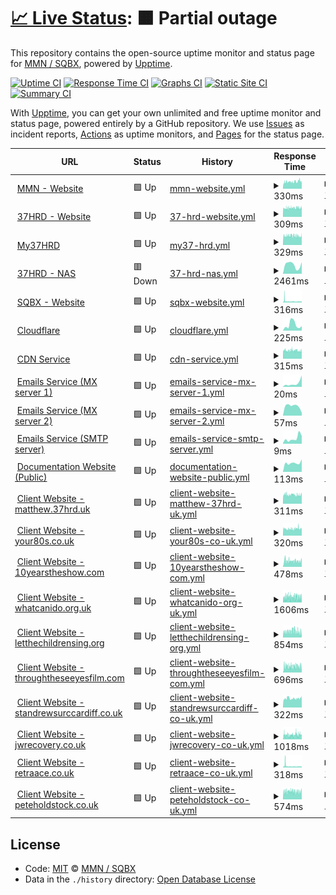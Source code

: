 # [📈 Live Status](https://status.37hrd.uk): <!--live status--> **🟧 Partial outage**

This repository contains the open-source uptime monitor and status page for [MMN / SQBX](https://matthewsnetmedia.co.uk), powered by [Upptime](https://github.com/upptime/upptime).

[![Uptime CI](https://github.com/MMNmedia/status/workflows/Uptime%20CI/badge.svg)](https://github.com/MMNmedia/status/actions?query=workflow%3A%22Uptime+CI%22)
[![Response Time CI](https://github.com/MMNmedia/status/workflows/Response%20Time%20CI/badge.svg)](https://github.com/MMNmedia/status/actions?query=workflow%3A%22Response+Time+CI%22)
[![Graphs CI](https://github.com/MMNmedia/status/workflows/Graphs%20CI/badge.svg)](https://github.com/MMNmedia/status/actions?query=workflow%3A%22Graphs+CI%22)
[![Static Site CI](https://github.com/MMNmedia/status/workflows/Static%20Site%20CI/badge.svg)](https://github.com/MMNmedia/status/actions?query=workflow%3A%22Static+Site+CI%22)
[![Summary CI](https://github.com/MMNmedia/status/workflows/Summary%20CI/badge.svg)](https://github.com/MMNmedia/status/actions?query=workflow%3A%22Summary+CI%22)

With [Upptime](https://upptime.js.org), you can get your own unlimited and free uptime monitor and status page, powered entirely by a GitHub repository. We use [Issues](https://github.com/MMNmedia/status/issues) as incident reports, [Actions](https://github.com/MMNmedia/status/actions) as uptime monitors, and [Pages](https://status.37hrd.uk) for the status page.

<!--start: status pages-->
<!-- This summary is generated by Upptime (https://github.com/upptime/upptime) -->
<!-- Do not edit this manually, your changes will be overwritten -->
<!-- prettier-ignore -->
| URL | Status | History | Response Time | Uptime |
| --- | ------ | ------- | ------------- | ------ |
| <img alt="" src="https://icons.duckduckgo.com/ip3/www.matthewsnetmedia.co.uk.ico" height="13"> [MMN - Website](https://www.matthewsnetmedia.co.uk) | 🟩 Up | [mmn-website.yml](https://github.com/sqbxmediagroup/status/commits/HEAD/history/mmn-website.yml) | <details><summary><img alt="Response time graph" src="./graphs/mmn-website/response-time-week.png" height="20"> 330ms</summary><br><a href="https://status.37hrd.uk/history/mmn-website"><img alt="Response time 367" src="https://img.shields.io/endpoint?url=https%3A%2F%2Fraw.githubusercontent.com%2Fsqbxmediagroup%2Fstatus%2FHEAD%2Fapi%2Fmmn-website%2Fresponse-time.json"></a><br><a href="https://status.37hrd.uk/history/mmn-website"><img alt="24-hour response time 325" src="https://img.shields.io/endpoint?url=https%3A%2F%2Fraw.githubusercontent.com%2Fsqbxmediagroup%2Fstatus%2FHEAD%2Fapi%2Fmmn-website%2Fresponse-time-day.json"></a><br><a href="https://status.37hrd.uk/history/mmn-website"><img alt="7-day response time 330" src="https://img.shields.io/endpoint?url=https%3A%2F%2Fraw.githubusercontent.com%2Fsqbxmediagroup%2Fstatus%2FHEAD%2Fapi%2Fmmn-website%2Fresponse-time-week.json"></a><br><a href="https://status.37hrd.uk/history/mmn-website"><img alt="30-day response time 326" src="https://img.shields.io/endpoint?url=https%3A%2F%2Fraw.githubusercontent.com%2Fsqbxmediagroup%2Fstatus%2FHEAD%2Fapi%2Fmmn-website%2Fresponse-time-month.json"></a><br><a href="https://status.37hrd.uk/history/mmn-website"><img alt="1-year response time 367" src="https://img.shields.io/endpoint?url=https%3A%2F%2Fraw.githubusercontent.com%2Fsqbxmediagroup%2Fstatus%2FHEAD%2Fapi%2Fmmn-website%2Fresponse-time-year.json"></a></details> | <details><summary><a href="https://status.37hrd.uk/history/mmn-website">99.28%</a></summary><a href="https://status.37hrd.uk/history/mmn-website"><img alt="All-time uptime 99.97%" src="https://img.shields.io/endpoint?url=https%3A%2F%2Fraw.githubusercontent.com%2Fsqbxmediagroup%2Fstatus%2FHEAD%2Fapi%2Fmmn-website%2Fuptime.json"></a><br><a href="https://status.37hrd.uk/history/mmn-website"><img alt="24-hour uptime 100.00%" src="https://img.shields.io/endpoint?url=https%3A%2F%2Fraw.githubusercontent.com%2Fsqbxmediagroup%2Fstatus%2FHEAD%2Fapi%2Fmmn-website%2Fuptime-day.json"></a><br><a href="https://status.37hrd.uk/history/mmn-website"><img alt="7-day uptime 99.28%" src="https://img.shields.io/endpoint?url=https%3A%2F%2Fraw.githubusercontent.com%2Fsqbxmediagroup%2Fstatus%2FHEAD%2Fapi%2Fmmn-website%2Fuptime-week.json"></a><br><a href="https://status.37hrd.uk/history/mmn-website"><img alt="30-day uptime 99.62%" src="https://img.shields.io/endpoint?url=https%3A%2F%2Fraw.githubusercontent.com%2Fsqbxmediagroup%2Fstatus%2FHEAD%2Fapi%2Fmmn-website%2Fuptime-month.json"></a><br><a href="https://status.37hrd.uk/history/mmn-website"><img alt="1-year uptime 99.97%" src="https://img.shields.io/endpoint?url=https%3A%2F%2Fraw.githubusercontent.com%2Fsqbxmediagroup%2Fstatus%2FHEAD%2Fapi%2Fmmn-website%2Fuptime-year.json"></a></details>
| <img alt="" src="https://icons.duckduckgo.com/ip3/37hrd.uk.ico" height="13"> [37HRD - Website](https://37hrd.uk) | 🟩 Up | [37-hrd-website.yml](https://github.com/sqbxmediagroup/status/commits/HEAD/history/37-hrd-website.yml) | <details><summary><img alt="Response time graph" src="./graphs/37-hrd-website/response-time-week.png" height="20"> 309ms</summary><br><a href="https://status.37hrd.uk/history/37-hrd-website"><img alt="Response time 332" src="https://img.shields.io/endpoint?url=https%3A%2F%2Fraw.githubusercontent.com%2Fsqbxmediagroup%2Fstatus%2FHEAD%2Fapi%2F37-hrd-website%2Fresponse-time.json"></a><br><a href="https://status.37hrd.uk/history/37-hrd-website"><img alt="24-hour response time 345" src="https://img.shields.io/endpoint?url=https%3A%2F%2Fraw.githubusercontent.com%2Fsqbxmediagroup%2Fstatus%2FHEAD%2Fapi%2F37-hrd-website%2Fresponse-time-day.json"></a><br><a href="https://status.37hrd.uk/history/37-hrd-website"><img alt="7-day response time 309" src="https://img.shields.io/endpoint?url=https%3A%2F%2Fraw.githubusercontent.com%2Fsqbxmediagroup%2Fstatus%2FHEAD%2Fapi%2F37-hrd-website%2Fresponse-time-week.json"></a><br><a href="https://status.37hrd.uk/history/37-hrd-website"><img alt="30-day response time 314" src="https://img.shields.io/endpoint?url=https%3A%2F%2Fraw.githubusercontent.com%2Fsqbxmediagroup%2Fstatus%2FHEAD%2Fapi%2F37-hrd-website%2Fresponse-time-month.json"></a><br><a href="https://status.37hrd.uk/history/37-hrd-website"><img alt="1-year response time 332" src="https://img.shields.io/endpoint?url=https%3A%2F%2Fraw.githubusercontent.com%2Fsqbxmediagroup%2Fstatus%2FHEAD%2Fapi%2F37-hrd-website%2Fresponse-time-year.json"></a></details> | <details><summary><a href="https://status.37hrd.uk/history/37-hrd-website">98.40%</a></summary><a href="https://status.37hrd.uk/history/37-hrd-website"><img alt="All-time uptime 99.95%" src="https://img.shields.io/endpoint?url=https%3A%2F%2Fraw.githubusercontent.com%2Fsqbxmediagroup%2Fstatus%2FHEAD%2Fapi%2F37-hrd-website%2Fuptime.json"></a><br><a href="https://status.37hrd.uk/history/37-hrd-website"><img alt="24-hour uptime 99.22%" src="https://img.shields.io/endpoint?url=https%3A%2F%2Fraw.githubusercontent.com%2Fsqbxmediagroup%2Fstatus%2FHEAD%2Fapi%2F37-hrd-website%2Fuptime-day.json"></a><br><a href="https://status.37hrd.uk/history/37-hrd-website"><img alt="7-day uptime 98.40%" src="https://img.shields.io/endpoint?url=https%3A%2F%2Fraw.githubusercontent.com%2Fsqbxmediagroup%2Fstatus%2FHEAD%2Fapi%2F37-hrd-website%2Fuptime-week.json"></a><br><a href="https://status.37hrd.uk/history/37-hrd-website"><img alt="30-day uptime 99.41%" src="https://img.shields.io/endpoint?url=https%3A%2F%2Fraw.githubusercontent.com%2Fsqbxmediagroup%2Fstatus%2FHEAD%2Fapi%2F37-hrd-website%2Fuptime-month.json"></a><br><a href="https://status.37hrd.uk/history/37-hrd-website"><img alt="1-year uptime 99.95%" src="https://img.shields.io/endpoint?url=https%3A%2F%2Fraw.githubusercontent.com%2Fsqbxmediagroup%2Fstatus%2FHEAD%2Fapi%2F37-hrd-website%2Fuptime-year.json"></a></details>
| <img alt="" src="https://icons.duckduckgo.com/ip3/my.37hrd.uk.ico" height="13"> [My37HRD](https://my.37hrd.uk/home) | 🟩 Up | [my37-hrd.yml](https://github.com/sqbxmediagroup/status/commits/HEAD/history/my37-hrd.yml) | <details><summary><img alt="Response time graph" src="./graphs/my37-hrd/response-time-week.png" height="20"> 329ms</summary><br><a href="https://status.37hrd.uk/history/my37-hrd"><img alt="Response time 362" src="https://img.shields.io/endpoint?url=https%3A%2F%2Fraw.githubusercontent.com%2Fsqbxmediagroup%2Fstatus%2FHEAD%2Fapi%2Fmy37-hrd%2Fresponse-time.json"></a><br><a href="https://status.37hrd.uk/history/my37-hrd"><img alt="24-hour response time 381" src="https://img.shields.io/endpoint?url=https%3A%2F%2Fraw.githubusercontent.com%2Fsqbxmediagroup%2Fstatus%2FHEAD%2Fapi%2Fmy37-hrd%2Fresponse-time-day.json"></a><br><a href="https://status.37hrd.uk/history/my37-hrd"><img alt="7-day response time 329" src="https://img.shields.io/endpoint?url=https%3A%2F%2Fraw.githubusercontent.com%2Fsqbxmediagroup%2Fstatus%2FHEAD%2Fapi%2Fmy37-hrd%2Fresponse-time-week.json"></a><br><a href="https://status.37hrd.uk/history/my37-hrd"><img alt="30-day response time 345" src="https://img.shields.io/endpoint?url=https%3A%2F%2Fraw.githubusercontent.com%2Fsqbxmediagroup%2Fstatus%2FHEAD%2Fapi%2Fmy37-hrd%2Fresponse-time-month.json"></a><br><a href="https://status.37hrd.uk/history/my37-hrd"><img alt="1-year response time 362" src="https://img.shields.io/endpoint?url=https%3A%2F%2Fraw.githubusercontent.com%2Fsqbxmediagroup%2Fstatus%2FHEAD%2Fapi%2Fmy37-hrd%2Fresponse-time-year.json"></a></details> | <details><summary><a href="https://status.37hrd.uk/history/my37-hrd">98.90%</a></summary><a href="https://status.37hrd.uk/history/my37-hrd"><img alt="All-time uptime 99.94%" src="https://img.shields.io/endpoint?url=https%3A%2F%2Fraw.githubusercontent.com%2Fsqbxmediagroup%2Fstatus%2FHEAD%2Fapi%2Fmy37-hrd%2Fuptime.json"></a><br><a href="https://status.37hrd.uk/history/my37-hrd"><img alt="24-hour uptime 100.00%" src="https://img.shields.io/endpoint?url=https%3A%2F%2Fraw.githubusercontent.com%2Fsqbxmediagroup%2Fstatus%2FHEAD%2Fapi%2Fmy37-hrd%2Fuptime-day.json"></a><br><a href="https://status.37hrd.uk/history/my37-hrd"><img alt="7-day uptime 98.90%" src="https://img.shields.io/endpoint?url=https%3A%2F%2Fraw.githubusercontent.com%2Fsqbxmediagroup%2Fstatus%2FHEAD%2Fapi%2Fmy37-hrd%2Fuptime-week.json"></a><br><a href="https://status.37hrd.uk/history/my37-hrd"><img alt="30-day uptime 99.63%" src="https://img.shields.io/endpoint?url=https%3A%2F%2Fraw.githubusercontent.com%2Fsqbxmediagroup%2Fstatus%2FHEAD%2Fapi%2Fmy37-hrd%2Fuptime-month.json"></a><br><a href="https://status.37hrd.uk/history/my37-hrd"><img alt="1-year uptime 99.94%" src="https://img.shields.io/endpoint?url=https%3A%2F%2Fraw.githubusercontent.com%2Fsqbxmediagroup%2Fstatus%2FHEAD%2Fapi%2Fmy37-hrd%2Fuptime-year.json"></a></details>
| <img alt="" src="https://icons.duckduckgo.com/ip3/nas.37hrd.uk.ico" height="13"> [37HRD - NAS](https://nas.37hrd.uk) | 🟥 Down | [37-hrd-nas.yml](https://github.com/sqbxmediagroup/status/commits/HEAD/history/37-hrd-nas.yml) | <details><summary><img alt="Response time graph" src="./graphs/37-hrd-nas/response-time-week.png" height="20"> 2461ms</summary><br><a href="https://status.37hrd.uk/history/37-hrd-nas"><img alt="Response time 1859" src="https://img.shields.io/endpoint?url=https%3A%2F%2Fraw.githubusercontent.com%2Fsqbxmediagroup%2Fstatus%2FHEAD%2Fapi%2F37-hrd-nas%2Fresponse-time.json"></a><br><a href="https://status.37hrd.uk/history/37-hrd-nas"><img alt="24-hour response time 3232" src="https://img.shields.io/endpoint?url=https%3A%2F%2Fraw.githubusercontent.com%2Fsqbxmediagroup%2Fstatus%2FHEAD%2Fapi%2F37-hrd-nas%2Fresponse-time-day.json"></a><br><a href="https://status.37hrd.uk/history/37-hrd-nas"><img alt="7-day response time 2461" src="https://img.shields.io/endpoint?url=https%3A%2F%2Fraw.githubusercontent.com%2Fsqbxmediagroup%2Fstatus%2FHEAD%2Fapi%2F37-hrd-nas%2Fresponse-time-week.json"></a><br><a href="https://status.37hrd.uk/history/37-hrd-nas"><img alt="30-day response time 5771" src="https://img.shields.io/endpoint?url=https%3A%2F%2Fraw.githubusercontent.com%2Fsqbxmediagroup%2Fstatus%2FHEAD%2Fapi%2F37-hrd-nas%2Fresponse-time-month.json"></a><br><a href="https://status.37hrd.uk/history/37-hrd-nas"><img alt="1-year response time 1859" src="https://img.shields.io/endpoint?url=https%3A%2F%2Fraw.githubusercontent.com%2Fsqbxmediagroup%2Fstatus%2FHEAD%2Fapi%2F37-hrd-nas%2Fresponse-time-year.json"></a></details> | <details><summary><a href="https://status.37hrd.uk/history/37-hrd-nas">100.00%</a></summary><a href="https://status.37hrd.uk/history/37-hrd-nas"><img alt="All-time uptime 94.92%" src="https://img.shields.io/endpoint?url=https%3A%2F%2Fraw.githubusercontent.com%2Fsqbxmediagroup%2Fstatus%2FHEAD%2Fapi%2F37-hrd-nas%2Fuptime.json"></a><br><a href="https://status.37hrd.uk/history/37-hrd-nas"><img alt="24-hour uptime 100.00%" src="https://img.shields.io/endpoint?url=https%3A%2F%2Fraw.githubusercontent.com%2Fsqbxmediagroup%2Fstatus%2FHEAD%2Fapi%2F37-hrd-nas%2Fuptime-day.json"></a><br><a href="https://status.37hrd.uk/history/37-hrd-nas"><img alt="7-day uptime 100.00%" src="https://img.shields.io/endpoint?url=https%3A%2F%2Fraw.githubusercontent.com%2Fsqbxmediagroup%2Fstatus%2FHEAD%2Fapi%2F37-hrd-nas%2Fuptime-week.json"></a><br><a href="https://status.37hrd.uk/history/37-hrd-nas"><img alt="30-day uptime 99.88%" src="https://img.shields.io/endpoint?url=https%3A%2F%2Fraw.githubusercontent.com%2Fsqbxmediagroup%2Fstatus%2FHEAD%2Fapi%2F37-hrd-nas%2Fuptime-month.json"></a><br><a href="https://status.37hrd.uk/history/37-hrd-nas"><img alt="1-year uptime 94.92%" src="https://img.shields.io/endpoint?url=https%3A%2F%2Fraw.githubusercontent.com%2Fsqbxmediagroup%2Fstatus%2FHEAD%2Fapi%2F37-hrd-nas%2Fuptime-year.json"></a></details>
| <img alt="" src="https://icons.duckduckgo.com/ip3/sqbx.uk.ico" height="13"> [SQBX - Website](https://sqbx.uk) | 🟩 Up | [sqbx-website.yml](https://github.com/sqbxmediagroup/status/commits/HEAD/history/sqbx-website.yml) | <details><summary><img alt="Response time graph" src="./graphs/sqbx-website/response-time-week.png" height="20"> 316ms</summary><br><a href="https://status.37hrd.uk/history/sqbx-website"><img alt="Response time 345" src="https://img.shields.io/endpoint?url=https%3A%2F%2Fraw.githubusercontent.com%2Fsqbxmediagroup%2Fstatus%2FHEAD%2Fapi%2Fsqbx-website%2Fresponse-time.json"></a><br><a href="https://status.37hrd.uk/history/sqbx-website"><img alt="24-hour response time 315" src="https://img.shields.io/endpoint?url=https%3A%2F%2Fraw.githubusercontent.com%2Fsqbxmediagroup%2Fstatus%2FHEAD%2Fapi%2Fsqbx-website%2Fresponse-time-day.json"></a><br><a href="https://status.37hrd.uk/history/sqbx-website"><img alt="7-day response time 316" src="https://img.shields.io/endpoint?url=https%3A%2F%2Fraw.githubusercontent.com%2Fsqbxmediagroup%2Fstatus%2FHEAD%2Fapi%2Fsqbx-website%2Fresponse-time-week.json"></a><br><a href="https://status.37hrd.uk/history/sqbx-website"><img alt="30-day response time 374" src="https://img.shields.io/endpoint?url=https%3A%2F%2Fraw.githubusercontent.com%2Fsqbxmediagroup%2Fstatus%2FHEAD%2Fapi%2Fsqbx-website%2Fresponse-time-month.json"></a><br><a href="https://status.37hrd.uk/history/sqbx-website"><img alt="1-year response time 345" src="https://img.shields.io/endpoint?url=https%3A%2F%2Fraw.githubusercontent.com%2Fsqbxmediagroup%2Fstatus%2FHEAD%2Fapi%2Fsqbx-website%2Fresponse-time-year.json"></a></details> | <details><summary><a href="https://status.37hrd.uk/history/sqbx-website">98.78%</a></summary><a href="https://status.37hrd.uk/history/sqbx-website"><img alt="All-time uptime 99.95%" src="https://img.shields.io/endpoint?url=https%3A%2F%2Fraw.githubusercontent.com%2Fsqbxmediagroup%2Fstatus%2FHEAD%2Fapi%2Fsqbx-website%2Fuptime.json"></a><br><a href="https://status.37hrd.uk/history/sqbx-website"><img alt="24-hour uptime 97.60%" src="https://img.shields.io/endpoint?url=https%3A%2F%2Fraw.githubusercontent.com%2Fsqbxmediagroup%2Fstatus%2FHEAD%2Fapi%2Fsqbx-website%2Fuptime-day.json"></a><br><a href="https://status.37hrd.uk/history/sqbx-website"><img alt="7-day uptime 98.78%" src="https://img.shields.io/endpoint?url=https%3A%2F%2Fraw.githubusercontent.com%2Fsqbxmediagroup%2Fstatus%2FHEAD%2Fapi%2Fsqbx-website%2Fuptime-week.json"></a><br><a href="https://status.37hrd.uk/history/sqbx-website"><img alt="30-day uptime 99.46%" src="https://img.shields.io/endpoint?url=https%3A%2F%2Fraw.githubusercontent.com%2Fsqbxmediagroup%2Fstatus%2FHEAD%2Fapi%2Fsqbx-website%2Fuptime-month.json"></a><br><a href="https://status.37hrd.uk/history/sqbx-website"><img alt="1-year uptime 99.95%" src="https://img.shields.io/endpoint?url=https%3A%2F%2Fraw.githubusercontent.com%2Fsqbxmediagroup%2Fstatus%2FHEAD%2Fapi%2Fsqbx-website%2Fuptime-year.json"></a></details>
| <img alt="" src="https://icons.duckduckgo.com/ip3/cloudflare-dns.com.ico" height="13"> [Cloudflare](https://cloudflare-dns.com) | 🟩 Up | [cloudflare.yml](https://github.com/sqbxmediagroup/status/commits/HEAD/history/cloudflare.yml) | <details><summary><img alt="Response time graph" src="./graphs/cloudflare/response-time-week.png" height="20"> 225ms</summary><br><a href="https://status.37hrd.uk/history/cloudflare"><img alt="Response time 314" src="https://img.shields.io/endpoint?url=https%3A%2F%2Fraw.githubusercontent.com%2Fsqbxmediagroup%2Fstatus%2FHEAD%2Fapi%2Fcloudflare%2Fresponse-time.json"></a><br><a href="https://status.37hrd.uk/history/cloudflare"><img alt="24-hour response time 176" src="https://img.shields.io/endpoint?url=https%3A%2F%2Fraw.githubusercontent.com%2Fsqbxmediagroup%2Fstatus%2FHEAD%2Fapi%2Fcloudflare%2Fresponse-time-day.json"></a><br><a href="https://status.37hrd.uk/history/cloudflare"><img alt="7-day response time 225" src="https://img.shields.io/endpoint?url=https%3A%2F%2Fraw.githubusercontent.com%2Fsqbxmediagroup%2Fstatus%2FHEAD%2Fapi%2Fcloudflare%2Fresponse-time-week.json"></a><br><a href="https://status.37hrd.uk/history/cloudflare"><img alt="30-day response time 283" src="https://img.shields.io/endpoint?url=https%3A%2F%2Fraw.githubusercontent.com%2Fsqbxmediagroup%2Fstatus%2FHEAD%2Fapi%2Fcloudflare%2Fresponse-time-month.json"></a><br><a href="https://status.37hrd.uk/history/cloudflare"><img alt="1-year response time 314" src="https://img.shields.io/endpoint?url=https%3A%2F%2Fraw.githubusercontent.com%2Fsqbxmediagroup%2Fstatus%2FHEAD%2Fapi%2Fcloudflare%2Fresponse-time-year.json"></a></details> | <details><summary><a href="https://status.37hrd.uk/history/cloudflare">100.00%</a></summary><a href="https://status.37hrd.uk/history/cloudflare"><img alt="All-time uptime 99.98%" src="https://img.shields.io/endpoint?url=https%3A%2F%2Fraw.githubusercontent.com%2Fsqbxmediagroup%2Fstatus%2FHEAD%2Fapi%2Fcloudflare%2Fuptime.json"></a><br><a href="https://status.37hrd.uk/history/cloudflare"><img alt="24-hour uptime 100.00%" src="https://img.shields.io/endpoint?url=https%3A%2F%2Fraw.githubusercontent.com%2Fsqbxmediagroup%2Fstatus%2FHEAD%2Fapi%2Fcloudflare%2Fuptime-day.json"></a><br><a href="https://status.37hrd.uk/history/cloudflare"><img alt="7-day uptime 100.00%" src="https://img.shields.io/endpoint?url=https%3A%2F%2Fraw.githubusercontent.com%2Fsqbxmediagroup%2Fstatus%2FHEAD%2Fapi%2Fcloudflare%2Fuptime-week.json"></a><br><a href="https://status.37hrd.uk/history/cloudflare"><img alt="30-day uptime 100.00%" src="https://img.shields.io/endpoint?url=https%3A%2F%2Fraw.githubusercontent.com%2Fsqbxmediagroup%2Fstatus%2FHEAD%2Fapi%2Fcloudflare%2Fuptime-month.json"></a><br><a href="https://status.37hrd.uk/history/cloudflare"><img alt="1-year uptime 99.98%" src="https://img.shields.io/endpoint?url=https%3A%2F%2Fraw.githubusercontent.com%2Fsqbxmediagroup%2Fstatus%2FHEAD%2Fapi%2Fcloudflare%2Fuptime-year.json"></a></details>
| <img alt="" src="https://icons.duckduckgo.com/ip3/cdn.matthewsnetmedia.co.uk.ico" height="13"> [CDN Service](https://cdn.matthewsnetmedia.co.uk) | 🟩 Up | [cdn-service.yml](https://github.com/sqbxmediagroup/status/commits/HEAD/history/cdn-service.yml) | <details><summary><img alt="Response time graph" src="./graphs/cdn-service/response-time-week.png" height="20"> 315ms</summary><br><a href="https://status.37hrd.uk/history/cdn-service"><img alt="Response time 340" src="https://img.shields.io/endpoint?url=https%3A%2F%2Fraw.githubusercontent.com%2Fsqbxmediagroup%2Fstatus%2FHEAD%2Fapi%2Fcdn-service%2Fresponse-time.json"></a><br><a href="https://status.37hrd.uk/history/cdn-service"><img alt="24-hour response time 307" src="https://img.shields.io/endpoint?url=https%3A%2F%2Fraw.githubusercontent.com%2Fsqbxmediagroup%2Fstatus%2FHEAD%2Fapi%2Fcdn-service%2Fresponse-time-day.json"></a><br><a href="https://status.37hrd.uk/history/cdn-service"><img alt="7-day response time 315" src="https://img.shields.io/endpoint?url=https%3A%2F%2Fraw.githubusercontent.com%2Fsqbxmediagroup%2Fstatus%2FHEAD%2Fapi%2Fcdn-service%2Fresponse-time-week.json"></a><br><a href="https://status.37hrd.uk/history/cdn-service"><img alt="30-day response time 362" src="https://img.shields.io/endpoint?url=https%3A%2F%2Fraw.githubusercontent.com%2Fsqbxmediagroup%2Fstatus%2FHEAD%2Fapi%2Fcdn-service%2Fresponse-time-month.json"></a><br><a href="https://status.37hrd.uk/history/cdn-service"><img alt="1-year response time 340" src="https://img.shields.io/endpoint?url=https%3A%2F%2Fraw.githubusercontent.com%2Fsqbxmediagroup%2Fstatus%2FHEAD%2Fapi%2Fcdn-service%2Fresponse-time-year.json"></a></details> | <details><summary><a href="https://status.37hrd.uk/history/cdn-service">97.20%</a></summary><a href="https://status.37hrd.uk/history/cdn-service"><img alt="All-time uptime 99.91%" src="https://img.shields.io/endpoint?url=https%3A%2F%2Fraw.githubusercontent.com%2Fsqbxmediagroup%2Fstatus%2FHEAD%2Fapi%2Fcdn-service%2Fuptime.json"></a><br><a href="https://status.37hrd.uk/history/cdn-service"><img alt="24-hour uptime 98.77%" src="https://img.shields.io/endpoint?url=https%3A%2F%2Fraw.githubusercontent.com%2Fsqbxmediagroup%2Fstatus%2FHEAD%2Fapi%2Fcdn-service%2Fuptime-day.json"></a><br><a href="https://status.37hrd.uk/history/cdn-service"><img alt="7-day uptime 97.20%" src="https://img.shields.io/endpoint?url=https%3A%2F%2Fraw.githubusercontent.com%2Fsqbxmediagroup%2Fstatus%2FHEAD%2Fapi%2Fcdn-service%2Fuptime-week.json"></a><br><a href="https://status.37hrd.uk/history/cdn-service"><img alt="30-day uptime 99.04%" src="https://img.shields.io/endpoint?url=https%3A%2F%2Fraw.githubusercontent.com%2Fsqbxmediagroup%2Fstatus%2FHEAD%2Fapi%2Fcdn-service%2Fuptime-month.json"></a><br><a href="https://status.37hrd.uk/history/cdn-service"><img alt="1-year uptime 99.91%" src="https://img.shields.io/endpoint?url=https%3A%2F%2Fraw.githubusercontent.com%2Fsqbxmediagroup%2Fstatus%2FHEAD%2Fapi%2Fcdn-service%2Fuptime-year.json"></a></details>
| <img alt="" src="https://icons.duckduckgo.com/ip3/null.ico" height="13"> [Emails Service (MX server 1)](mx2.forwardemail.net) | 🟩 Up | [emails-service-mx-server-1.yml](https://github.com/sqbxmediagroup/status/commits/HEAD/history/emails-service-mx-server-1.yml) | <details><summary><img alt="Response time graph" src="./graphs/emails-service-mx-server-1/response-time-week.png" height="20"> 20ms</summary><br><a href="https://status.37hrd.uk/history/emails-service-mx-server-1"><img alt="Response time 52" src="https://img.shields.io/endpoint?url=https%3A%2F%2Fraw.githubusercontent.com%2Fsqbxmediagroup%2Fstatus%2FHEAD%2Fapi%2Femails-service-mx-server-1%2Fresponse-time.json"></a><br><a href="https://status.37hrd.uk/history/emails-service-mx-server-1"><img alt="24-hour response time 63" src="https://img.shields.io/endpoint?url=https%3A%2F%2Fraw.githubusercontent.com%2Fsqbxmediagroup%2Fstatus%2FHEAD%2Fapi%2Femails-service-mx-server-1%2Fresponse-time-day.json"></a><br><a href="https://status.37hrd.uk/history/emails-service-mx-server-1"><img alt="7-day response time 20" src="https://img.shields.io/endpoint?url=https%3A%2F%2Fraw.githubusercontent.com%2Fsqbxmediagroup%2Fstatus%2FHEAD%2Fapi%2Femails-service-mx-server-1%2Fresponse-time-week.json"></a><br><a href="https://status.37hrd.uk/history/emails-service-mx-server-1"><img alt="30-day response time 27" src="https://img.shields.io/endpoint?url=https%3A%2F%2Fraw.githubusercontent.com%2Fsqbxmediagroup%2Fstatus%2FHEAD%2Fapi%2Femails-service-mx-server-1%2Fresponse-time-month.json"></a><br><a href="https://status.37hrd.uk/history/emails-service-mx-server-1"><img alt="1-year response time 52" src="https://img.shields.io/endpoint?url=https%3A%2F%2Fraw.githubusercontent.com%2Fsqbxmediagroup%2Fstatus%2FHEAD%2Fapi%2Femails-service-mx-server-1%2Fresponse-time-year.json"></a></details> | <details><summary><a href="https://status.37hrd.uk/history/emails-service-mx-server-1">100.00%</a></summary><a href="https://status.37hrd.uk/history/emails-service-mx-server-1"><img alt="All-time uptime 99.99%" src="https://img.shields.io/endpoint?url=https%3A%2F%2Fraw.githubusercontent.com%2Fsqbxmediagroup%2Fstatus%2FHEAD%2Fapi%2Femails-service-mx-server-1%2Fuptime.json"></a><br><a href="https://status.37hrd.uk/history/emails-service-mx-server-1"><img alt="24-hour uptime 100.00%" src="https://img.shields.io/endpoint?url=https%3A%2F%2Fraw.githubusercontent.com%2Fsqbxmediagroup%2Fstatus%2FHEAD%2Fapi%2Femails-service-mx-server-1%2Fuptime-day.json"></a><br><a href="https://status.37hrd.uk/history/emails-service-mx-server-1"><img alt="7-day uptime 100.00%" src="https://img.shields.io/endpoint?url=https%3A%2F%2Fraw.githubusercontent.com%2Fsqbxmediagroup%2Fstatus%2FHEAD%2Fapi%2Femails-service-mx-server-1%2Fuptime-week.json"></a><br><a href="https://status.37hrd.uk/history/emails-service-mx-server-1"><img alt="30-day uptime 100.00%" src="https://img.shields.io/endpoint?url=https%3A%2F%2Fraw.githubusercontent.com%2Fsqbxmediagroup%2Fstatus%2FHEAD%2Fapi%2Femails-service-mx-server-1%2Fuptime-month.json"></a><br><a href="https://status.37hrd.uk/history/emails-service-mx-server-1"><img alt="1-year uptime 99.99%" src="https://img.shields.io/endpoint?url=https%3A%2F%2Fraw.githubusercontent.com%2Fsqbxmediagroup%2Fstatus%2FHEAD%2Fapi%2Femails-service-mx-server-1%2Fuptime-year.json"></a></details>
| <img alt="" src="https://icons.duckduckgo.com/ip3/null.ico" height="13"> [Emails Service (MX server 2)](mx1.forwardemail.net) | 🟩 Up | [emails-service-mx-server-2.yml](https://github.com/sqbxmediagroup/status/commits/HEAD/history/emails-service-mx-server-2.yml) | <details><summary><img alt="Response time graph" src="./graphs/emails-service-mx-server-2/response-time-week.png" height="20"> 57ms</summary><br><a href="https://status.37hrd.uk/history/emails-service-mx-server-2"><img alt="Response time 58" src="https://img.shields.io/endpoint?url=https%3A%2F%2Fraw.githubusercontent.com%2Fsqbxmediagroup%2Fstatus%2FHEAD%2Fapi%2Femails-service-mx-server-2%2Fresponse-time.json"></a><br><a href="https://status.37hrd.uk/history/emails-service-mx-server-2"><img alt="24-hour response time 17" src="https://img.shields.io/endpoint?url=https%3A%2F%2Fraw.githubusercontent.com%2Fsqbxmediagroup%2Fstatus%2FHEAD%2Fapi%2Femails-service-mx-server-2%2Fresponse-time-day.json"></a><br><a href="https://status.37hrd.uk/history/emails-service-mx-server-2"><img alt="7-day response time 57" src="https://img.shields.io/endpoint?url=https%3A%2F%2Fraw.githubusercontent.com%2Fsqbxmediagroup%2Fstatus%2FHEAD%2Fapi%2Femails-service-mx-server-2%2Fresponse-time-week.json"></a><br><a href="https://status.37hrd.uk/history/emails-service-mx-server-2"><img alt="30-day response time 50" src="https://img.shields.io/endpoint?url=https%3A%2F%2Fraw.githubusercontent.com%2Fsqbxmediagroup%2Fstatus%2FHEAD%2Fapi%2Femails-service-mx-server-2%2Fresponse-time-month.json"></a><br><a href="https://status.37hrd.uk/history/emails-service-mx-server-2"><img alt="1-year response time 58" src="https://img.shields.io/endpoint?url=https%3A%2F%2Fraw.githubusercontent.com%2Fsqbxmediagroup%2Fstatus%2FHEAD%2Fapi%2Femails-service-mx-server-2%2Fresponse-time-year.json"></a></details> | <details><summary><a href="https://status.37hrd.uk/history/emails-service-mx-server-2">100.00%</a></summary><a href="https://status.37hrd.uk/history/emails-service-mx-server-2"><img alt="All-time uptime 99.90%" src="https://img.shields.io/endpoint?url=https%3A%2F%2Fraw.githubusercontent.com%2Fsqbxmediagroup%2Fstatus%2FHEAD%2Fapi%2Femails-service-mx-server-2%2Fuptime.json"></a><br><a href="https://status.37hrd.uk/history/emails-service-mx-server-2"><img alt="24-hour uptime 100.00%" src="https://img.shields.io/endpoint?url=https%3A%2F%2Fraw.githubusercontent.com%2Fsqbxmediagroup%2Fstatus%2FHEAD%2Fapi%2Femails-service-mx-server-2%2Fuptime-day.json"></a><br><a href="https://status.37hrd.uk/history/emails-service-mx-server-2"><img alt="7-day uptime 100.00%" src="https://img.shields.io/endpoint?url=https%3A%2F%2Fraw.githubusercontent.com%2Fsqbxmediagroup%2Fstatus%2FHEAD%2Fapi%2Femails-service-mx-server-2%2Fuptime-week.json"></a><br><a href="https://status.37hrd.uk/history/emails-service-mx-server-2"><img alt="30-day uptime 100.00%" src="https://img.shields.io/endpoint?url=https%3A%2F%2Fraw.githubusercontent.com%2Fsqbxmediagroup%2Fstatus%2FHEAD%2Fapi%2Femails-service-mx-server-2%2Fuptime-month.json"></a><br><a href="https://status.37hrd.uk/history/emails-service-mx-server-2"><img alt="1-year uptime 99.90%" src="https://img.shields.io/endpoint?url=https%3A%2F%2Fraw.githubusercontent.com%2Fsqbxmediagroup%2Fstatus%2FHEAD%2Fapi%2Femails-service-mx-server-2%2Fuptime-year.json"></a></details>
| <img alt="" src="https://icons.duckduckgo.com/ip3/null.ico" height="13"> [Emails Service (SMTP server)](smtp.gmail.com) | 🟩 Up | [emails-service-smtp-server.yml](https://github.com/sqbxmediagroup/status/commits/HEAD/history/emails-service-smtp-server.yml) | <details><summary><img alt="Response time graph" src="./graphs/emails-service-smtp-server/response-time-week.png" height="20"> 9ms</summary><br><a href="https://status.37hrd.uk/history/emails-service-smtp-server"><img alt="Response time 13" src="https://img.shields.io/endpoint?url=https%3A%2F%2Fraw.githubusercontent.com%2Fsqbxmediagroup%2Fstatus%2FHEAD%2Fapi%2Femails-service-smtp-server%2Fresponse-time.json"></a><br><a href="https://status.37hrd.uk/history/emails-service-smtp-server"><img alt="24-hour response time 12" src="https://img.shields.io/endpoint?url=https%3A%2F%2Fraw.githubusercontent.com%2Fsqbxmediagroup%2Fstatus%2FHEAD%2Fapi%2Femails-service-smtp-server%2Fresponse-time-day.json"></a><br><a href="https://status.37hrd.uk/history/emails-service-smtp-server"><img alt="7-day response time 9" src="https://img.shields.io/endpoint?url=https%3A%2F%2Fraw.githubusercontent.com%2Fsqbxmediagroup%2Fstatus%2FHEAD%2Fapi%2Femails-service-smtp-server%2Fresponse-time-week.json"></a><br><a href="https://status.37hrd.uk/history/emails-service-smtp-server"><img alt="30-day response time 9" src="https://img.shields.io/endpoint?url=https%3A%2F%2Fraw.githubusercontent.com%2Fsqbxmediagroup%2Fstatus%2FHEAD%2Fapi%2Femails-service-smtp-server%2Fresponse-time-month.json"></a><br><a href="https://status.37hrd.uk/history/emails-service-smtp-server"><img alt="1-year response time 13" src="https://img.shields.io/endpoint?url=https%3A%2F%2Fraw.githubusercontent.com%2Fsqbxmediagroup%2Fstatus%2FHEAD%2Fapi%2Femails-service-smtp-server%2Fresponse-time-year.json"></a></details> | <details><summary><a href="https://status.37hrd.uk/history/emails-service-smtp-server">100.00%</a></summary><a href="https://status.37hrd.uk/history/emails-service-smtp-server"><img alt="All-time uptime 100.00%" src="https://img.shields.io/endpoint?url=https%3A%2F%2Fraw.githubusercontent.com%2Fsqbxmediagroup%2Fstatus%2FHEAD%2Fapi%2Femails-service-smtp-server%2Fuptime.json"></a><br><a href="https://status.37hrd.uk/history/emails-service-smtp-server"><img alt="24-hour uptime 100.00%" src="https://img.shields.io/endpoint?url=https%3A%2F%2Fraw.githubusercontent.com%2Fsqbxmediagroup%2Fstatus%2FHEAD%2Fapi%2Femails-service-smtp-server%2Fuptime-day.json"></a><br><a href="https://status.37hrd.uk/history/emails-service-smtp-server"><img alt="7-day uptime 100.00%" src="https://img.shields.io/endpoint?url=https%3A%2F%2Fraw.githubusercontent.com%2Fsqbxmediagroup%2Fstatus%2FHEAD%2Fapi%2Femails-service-smtp-server%2Fuptime-week.json"></a><br><a href="https://status.37hrd.uk/history/emails-service-smtp-server"><img alt="30-day uptime 100.00%" src="https://img.shields.io/endpoint?url=https%3A%2F%2Fraw.githubusercontent.com%2Fsqbxmediagroup%2Fstatus%2FHEAD%2Fapi%2Femails-service-smtp-server%2Fuptime-month.json"></a><br><a href="https://status.37hrd.uk/history/emails-service-smtp-server"><img alt="1-year uptime 100.00%" src="https://img.shields.io/endpoint?url=https%3A%2F%2Fraw.githubusercontent.com%2Fsqbxmediagroup%2Fstatus%2FHEAD%2Fapi%2Femails-service-smtp-server%2Fuptime-year.json"></a></details>
| <img alt="" src="https://icons.duckduckgo.com/ip3/docs.37hrd.uk.ico" height="13"> [Documentation Website (Public)](https://docs.37hrd.uk) | 🟩 Up | [documentation-website-public.yml](https://github.com/sqbxmediagroup/status/commits/HEAD/history/documentation-website-public.yml) | <details><summary><img alt="Response time graph" src="./graphs/documentation-website-public/response-time-week.png" height="20"> 113ms</summary><br><a href="https://status.37hrd.uk/history/documentation-website-public"><img alt="Response time 129" src="https://img.shields.io/endpoint?url=https%3A%2F%2Fraw.githubusercontent.com%2Fsqbxmediagroup%2Fstatus%2FHEAD%2Fapi%2Fdocumentation-website-public%2Fresponse-time.json"></a><br><a href="https://status.37hrd.uk/history/documentation-website-public"><img alt="24-hour response time 159" src="https://img.shields.io/endpoint?url=https%3A%2F%2Fraw.githubusercontent.com%2Fsqbxmediagroup%2Fstatus%2FHEAD%2Fapi%2Fdocumentation-website-public%2Fresponse-time-day.json"></a><br><a href="https://status.37hrd.uk/history/documentation-website-public"><img alt="7-day response time 113" src="https://img.shields.io/endpoint?url=https%3A%2F%2Fraw.githubusercontent.com%2Fsqbxmediagroup%2Fstatus%2FHEAD%2Fapi%2Fdocumentation-website-public%2Fresponse-time-week.json"></a><br><a href="https://status.37hrd.uk/history/documentation-website-public"><img alt="30-day response time 125" src="https://img.shields.io/endpoint?url=https%3A%2F%2Fraw.githubusercontent.com%2Fsqbxmediagroup%2Fstatus%2FHEAD%2Fapi%2Fdocumentation-website-public%2Fresponse-time-month.json"></a><br><a href="https://status.37hrd.uk/history/documentation-website-public"><img alt="1-year response time 129" src="https://img.shields.io/endpoint?url=https%3A%2F%2Fraw.githubusercontent.com%2Fsqbxmediagroup%2Fstatus%2FHEAD%2Fapi%2Fdocumentation-website-public%2Fresponse-time-year.json"></a></details> | <details><summary><a href="https://status.37hrd.uk/history/documentation-website-public">100.00%</a></summary><a href="https://status.37hrd.uk/history/documentation-website-public"><img alt="All-time uptime 99.11%" src="https://img.shields.io/endpoint?url=https%3A%2F%2Fraw.githubusercontent.com%2Fsqbxmediagroup%2Fstatus%2FHEAD%2Fapi%2Fdocumentation-website-public%2Fuptime.json"></a><br><a href="https://status.37hrd.uk/history/documentation-website-public"><img alt="24-hour uptime 100.00%" src="https://img.shields.io/endpoint?url=https%3A%2F%2Fraw.githubusercontent.com%2Fsqbxmediagroup%2Fstatus%2FHEAD%2Fapi%2Fdocumentation-website-public%2Fuptime-day.json"></a><br><a href="https://status.37hrd.uk/history/documentation-website-public"><img alt="7-day uptime 100.00%" src="https://img.shields.io/endpoint?url=https%3A%2F%2Fraw.githubusercontent.com%2Fsqbxmediagroup%2Fstatus%2FHEAD%2Fapi%2Fdocumentation-website-public%2Fuptime-week.json"></a><br><a href="https://status.37hrd.uk/history/documentation-website-public"><img alt="30-day uptime 100.00%" src="https://img.shields.io/endpoint?url=https%3A%2F%2Fraw.githubusercontent.com%2Fsqbxmediagroup%2Fstatus%2FHEAD%2Fapi%2Fdocumentation-website-public%2Fuptime-month.json"></a><br><a href="https://status.37hrd.uk/history/documentation-website-public"><img alt="1-year uptime 99.11%" src="https://img.shields.io/endpoint?url=https%3A%2F%2Fraw.githubusercontent.com%2Fsqbxmediagroup%2Fstatus%2FHEAD%2Fapi%2Fdocumentation-website-public%2Fuptime-year.json"></a></details>
| <img alt="" src="https://icons.duckduckgo.com/ip3/matthew.37hrd.uk.ico" height="13"> [Client Website - matthew.37hrd.uk](https://matthew.37hrd.uk) | 🟩 Up | [client-website-matthew-37hrd-uk.yml](https://github.com/sqbxmediagroup/status/commits/HEAD/history/client-website-matthew-37hrd-uk.yml) | <details><summary><img alt="Response time graph" src="./graphs/client-website-matthew-37hrd-uk/response-time-week.png" height="20"> 311ms</summary><br><a href="https://status.37hrd.uk/history/client-website-matthew-37hrd-uk"><img alt="Response time 344" src="https://img.shields.io/endpoint?url=https%3A%2F%2Fraw.githubusercontent.com%2Fsqbxmediagroup%2Fstatus%2FHEAD%2Fapi%2Fclient-website-matthew-37hrd-uk%2Fresponse-time.json"></a><br><a href="https://status.37hrd.uk/history/client-website-matthew-37hrd-uk"><img alt="24-hour response time 364" src="https://img.shields.io/endpoint?url=https%3A%2F%2Fraw.githubusercontent.com%2Fsqbxmediagroup%2Fstatus%2FHEAD%2Fapi%2Fclient-website-matthew-37hrd-uk%2Fresponse-time-day.json"></a><br><a href="https://status.37hrd.uk/history/client-website-matthew-37hrd-uk"><img alt="7-day response time 311" src="https://img.shields.io/endpoint?url=https%3A%2F%2Fraw.githubusercontent.com%2Fsqbxmediagroup%2Fstatus%2FHEAD%2Fapi%2Fclient-website-matthew-37hrd-uk%2Fresponse-time-week.json"></a><br><a href="https://status.37hrd.uk/history/client-website-matthew-37hrd-uk"><img alt="30-day response time 341" src="https://img.shields.io/endpoint?url=https%3A%2F%2Fraw.githubusercontent.com%2Fsqbxmediagroup%2Fstatus%2FHEAD%2Fapi%2Fclient-website-matthew-37hrd-uk%2Fresponse-time-month.json"></a><br><a href="https://status.37hrd.uk/history/client-website-matthew-37hrd-uk"><img alt="1-year response time 344" src="https://img.shields.io/endpoint?url=https%3A%2F%2Fraw.githubusercontent.com%2Fsqbxmediagroup%2Fstatus%2FHEAD%2Fapi%2Fclient-website-matthew-37hrd-uk%2Fresponse-time-year.json"></a></details> | <details><summary><a href="https://status.37hrd.uk/history/client-website-matthew-37hrd-uk">98.66%</a></summary><a href="https://status.37hrd.uk/history/client-website-matthew-37hrd-uk"><img alt="All-time uptime 99.96%" src="https://img.shields.io/endpoint?url=https%3A%2F%2Fraw.githubusercontent.com%2Fsqbxmediagroup%2Fstatus%2FHEAD%2Fapi%2Fclient-website-matthew-37hrd-uk%2Fuptime.json"></a><br><a href="https://status.37hrd.uk/history/client-website-matthew-37hrd-uk"><img alt="24-hour uptime 100.00%" src="https://img.shields.io/endpoint?url=https%3A%2F%2Fraw.githubusercontent.com%2Fsqbxmediagroup%2Fstatus%2FHEAD%2Fapi%2Fclient-website-matthew-37hrd-uk%2Fuptime-day.json"></a><br><a href="https://status.37hrd.uk/history/client-website-matthew-37hrd-uk"><img alt="7-day uptime 98.66%" src="https://img.shields.io/endpoint?url=https%3A%2F%2Fraw.githubusercontent.com%2Fsqbxmediagroup%2Fstatus%2FHEAD%2Fapi%2Fclient-website-matthew-37hrd-uk%2Fuptime-week.json"></a><br><a href="https://status.37hrd.uk/history/client-website-matthew-37hrd-uk"><img alt="30-day uptime 99.56%" src="https://img.shields.io/endpoint?url=https%3A%2F%2Fraw.githubusercontent.com%2Fsqbxmediagroup%2Fstatus%2FHEAD%2Fapi%2Fclient-website-matthew-37hrd-uk%2Fuptime-month.json"></a><br><a href="https://status.37hrd.uk/history/client-website-matthew-37hrd-uk"><img alt="1-year uptime 99.96%" src="https://img.shields.io/endpoint?url=https%3A%2F%2Fraw.githubusercontent.com%2Fsqbxmediagroup%2Fstatus%2FHEAD%2Fapi%2Fclient-website-matthew-37hrd-uk%2Fuptime-year.json"></a></details>
| <img alt="" src="https://icons.duckduckgo.com/ip3/your80s.co.uk.ico" height="13"> [Client Website - your80s.co.uk](https://your80s.co.uk) | 🟩 Up | [client-website-your80s-co-uk.yml](https://github.com/sqbxmediagroup/status/commits/HEAD/history/client-website-your80s-co-uk.yml) | <details><summary><img alt="Response time graph" src="./graphs/client-website-your80s-co-uk/response-time-week.png" height="20"> 320ms</summary><br><a href="https://status.37hrd.uk/history/client-website-your80s-co-uk"><img alt="Response time 346" src="https://img.shields.io/endpoint?url=https%3A%2F%2Fraw.githubusercontent.com%2Fsqbxmediagroup%2Fstatus%2FHEAD%2Fapi%2Fclient-website-your80s-co-uk%2Fresponse-time.json"></a><br><a href="https://status.37hrd.uk/history/client-website-your80s-co-uk"><img alt="24-hour response time 338" src="https://img.shields.io/endpoint?url=https%3A%2F%2Fraw.githubusercontent.com%2Fsqbxmediagroup%2Fstatus%2FHEAD%2Fapi%2Fclient-website-your80s-co-uk%2Fresponse-time-day.json"></a><br><a href="https://status.37hrd.uk/history/client-website-your80s-co-uk"><img alt="7-day response time 320" src="https://img.shields.io/endpoint?url=https%3A%2F%2Fraw.githubusercontent.com%2Fsqbxmediagroup%2Fstatus%2FHEAD%2Fapi%2Fclient-website-your80s-co-uk%2Fresponse-time-week.json"></a><br><a href="https://status.37hrd.uk/history/client-website-your80s-co-uk"><img alt="30-day response time 395" src="https://img.shields.io/endpoint?url=https%3A%2F%2Fraw.githubusercontent.com%2Fsqbxmediagroup%2Fstatus%2FHEAD%2Fapi%2Fclient-website-your80s-co-uk%2Fresponse-time-month.json"></a><br><a href="https://status.37hrd.uk/history/client-website-your80s-co-uk"><img alt="1-year response time 346" src="https://img.shields.io/endpoint?url=https%3A%2F%2Fraw.githubusercontent.com%2Fsqbxmediagroup%2Fstatus%2FHEAD%2Fapi%2Fclient-website-your80s-co-uk%2Fresponse-time-year.json"></a></details> | <details><summary><a href="https://status.37hrd.uk/history/client-website-your80s-co-uk">98.74%</a></summary><a href="https://status.37hrd.uk/history/client-website-your80s-co-uk"><img alt="All-time uptime 99.95%" src="https://img.shields.io/endpoint?url=https%3A%2F%2Fraw.githubusercontent.com%2Fsqbxmediagroup%2Fstatus%2FHEAD%2Fapi%2Fclient-website-your80s-co-uk%2Fuptime.json"></a><br><a href="https://status.37hrd.uk/history/client-website-your80s-co-uk"><img alt="24-hour uptime 98.32%" src="https://img.shields.io/endpoint?url=https%3A%2F%2Fraw.githubusercontent.com%2Fsqbxmediagroup%2Fstatus%2FHEAD%2Fapi%2Fclient-website-your80s-co-uk%2Fuptime-day.json"></a><br><a href="https://status.37hrd.uk/history/client-website-your80s-co-uk"><img alt="7-day uptime 98.74%" src="https://img.shields.io/endpoint?url=https%3A%2F%2Fraw.githubusercontent.com%2Fsqbxmediagroup%2Fstatus%2FHEAD%2Fapi%2Fclient-website-your80s-co-uk%2Fuptime-week.json"></a><br><a href="https://status.37hrd.uk/history/client-website-your80s-co-uk"><img alt="30-day uptime 99.50%" src="https://img.shields.io/endpoint?url=https%3A%2F%2Fraw.githubusercontent.com%2Fsqbxmediagroup%2Fstatus%2FHEAD%2Fapi%2Fclient-website-your80s-co-uk%2Fuptime-month.json"></a><br><a href="https://status.37hrd.uk/history/client-website-your80s-co-uk"><img alt="1-year uptime 99.95%" src="https://img.shields.io/endpoint?url=https%3A%2F%2Fraw.githubusercontent.com%2Fsqbxmediagroup%2Fstatus%2FHEAD%2Fapi%2Fclient-website-your80s-co-uk%2Fuptime-year.json"></a></details>
| <img alt="" src="https://icons.duckduckgo.com/ip3/10yearstheshow.com.ico" height="13"> [Client Website - 10yearstheshow.com](https://10yearstheshow.com) | 🟩 Up | [client-website-10yearstheshow-com.yml](https://github.com/sqbxmediagroup/status/commits/HEAD/history/client-website-10yearstheshow-com.yml) | <details><summary><img alt="Response time graph" src="./graphs/client-website-10yearstheshow-com/response-time-week.png" height="20"> 478ms</summary><br><a href="https://status.37hrd.uk/history/client-website-10yearstheshow-com"><img alt="Response time 1297" src="https://img.shields.io/endpoint?url=https%3A%2F%2Fraw.githubusercontent.com%2Fsqbxmediagroup%2Fstatus%2FHEAD%2Fapi%2Fclient-website-10yearstheshow-com%2Fresponse-time.json"></a><br><a href="https://status.37hrd.uk/history/client-website-10yearstheshow-com"><img alt="24-hour response time 502" src="https://img.shields.io/endpoint?url=https%3A%2F%2Fraw.githubusercontent.com%2Fsqbxmediagroup%2Fstatus%2FHEAD%2Fapi%2Fclient-website-10yearstheshow-com%2Fresponse-time-day.json"></a><br><a href="https://status.37hrd.uk/history/client-website-10yearstheshow-com"><img alt="7-day response time 478" src="https://img.shields.io/endpoint?url=https%3A%2F%2Fraw.githubusercontent.com%2Fsqbxmediagroup%2Fstatus%2FHEAD%2Fapi%2Fclient-website-10yearstheshow-com%2Fresponse-time-week.json"></a><br><a href="https://status.37hrd.uk/history/client-website-10yearstheshow-com"><img alt="30-day response time 493" src="https://img.shields.io/endpoint?url=https%3A%2F%2Fraw.githubusercontent.com%2Fsqbxmediagroup%2Fstatus%2FHEAD%2Fapi%2Fclient-website-10yearstheshow-com%2Fresponse-time-month.json"></a><br><a href="https://status.37hrd.uk/history/client-website-10yearstheshow-com"><img alt="1-year response time 1297" src="https://img.shields.io/endpoint?url=https%3A%2F%2Fraw.githubusercontent.com%2Fsqbxmediagroup%2Fstatus%2FHEAD%2Fapi%2Fclient-website-10yearstheshow-com%2Fresponse-time-year.json"></a></details> | <details><summary><a href="https://status.37hrd.uk/history/client-website-10yearstheshow-com">99.80%</a></summary><a href="https://status.37hrd.uk/history/client-website-10yearstheshow-com"><img alt="All-time uptime 99.85%" src="https://img.shields.io/endpoint?url=https%3A%2F%2Fraw.githubusercontent.com%2Fsqbxmediagroup%2Fstatus%2FHEAD%2Fapi%2Fclient-website-10yearstheshow-com%2Fuptime.json"></a><br><a href="https://status.37hrd.uk/history/client-website-10yearstheshow-com"><img alt="24-hour uptime 100.00%" src="https://img.shields.io/endpoint?url=https%3A%2F%2Fraw.githubusercontent.com%2Fsqbxmediagroup%2Fstatus%2FHEAD%2Fapi%2Fclient-website-10yearstheshow-com%2Fuptime-day.json"></a><br><a href="https://status.37hrd.uk/history/client-website-10yearstheshow-com"><img alt="7-day uptime 99.80%" src="https://img.shields.io/endpoint?url=https%3A%2F%2Fraw.githubusercontent.com%2Fsqbxmediagroup%2Fstatus%2FHEAD%2Fapi%2Fclient-website-10yearstheshow-com%2Fuptime-week.json"></a><br><a href="https://status.37hrd.uk/history/client-website-10yearstheshow-com"><img alt="30-day uptime 99.78%" src="https://img.shields.io/endpoint?url=https%3A%2F%2Fraw.githubusercontent.com%2Fsqbxmediagroup%2Fstatus%2FHEAD%2Fapi%2Fclient-website-10yearstheshow-com%2Fuptime-month.json"></a><br><a href="https://status.37hrd.uk/history/client-website-10yearstheshow-com"><img alt="1-year uptime 99.85%" src="https://img.shields.io/endpoint?url=https%3A%2F%2Fraw.githubusercontent.com%2Fsqbxmediagroup%2Fstatus%2FHEAD%2Fapi%2Fclient-website-10yearstheshow-com%2Fuptime-year.json"></a></details>
| <img alt="" src="https://icons.duckduckgo.com/ip3/whatcanido.org.uk.ico" height="13"> [Client Website - whatcanido.org.uk](https://whatcanido.org.uk) | 🟩 Up | [client-website-whatcanido-org-uk.yml](https://github.com/sqbxmediagroup/status/commits/HEAD/history/client-website-whatcanido-org-uk.yml) | <details><summary><img alt="Response time graph" src="./graphs/client-website-whatcanido-org-uk/response-time-week.png" height="20"> 1606ms</summary><br><a href="https://status.37hrd.uk/history/client-website-whatcanido-org-uk"><img alt="Response time 2063" src="https://img.shields.io/endpoint?url=https%3A%2F%2Fraw.githubusercontent.com%2Fsqbxmediagroup%2Fstatus%2FHEAD%2Fapi%2Fclient-website-whatcanido-org-uk%2Fresponse-time.json"></a><br><a href="https://status.37hrd.uk/history/client-website-whatcanido-org-uk"><img alt="24-hour response time 1866" src="https://img.shields.io/endpoint?url=https%3A%2F%2Fraw.githubusercontent.com%2Fsqbxmediagroup%2Fstatus%2FHEAD%2Fapi%2Fclient-website-whatcanido-org-uk%2Fresponse-time-day.json"></a><br><a href="https://status.37hrd.uk/history/client-website-whatcanido-org-uk"><img alt="7-day response time 1606" src="https://img.shields.io/endpoint?url=https%3A%2F%2Fraw.githubusercontent.com%2Fsqbxmediagroup%2Fstatus%2FHEAD%2Fapi%2Fclient-website-whatcanido-org-uk%2Fresponse-time-week.json"></a><br><a href="https://status.37hrd.uk/history/client-website-whatcanido-org-uk"><img alt="30-day response time 1599" src="https://img.shields.io/endpoint?url=https%3A%2F%2Fraw.githubusercontent.com%2Fsqbxmediagroup%2Fstatus%2FHEAD%2Fapi%2Fclient-website-whatcanido-org-uk%2Fresponse-time-month.json"></a><br><a href="https://status.37hrd.uk/history/client-website-whatcanido-org-uk"><img alt="1-year response time 2063" src="https://img.shields.io/endpoint?url=https%3A%2F%2Fraw.githubusercontent.com%2Fsqbxmediagroup%2Fstatus%2FHEAD%2Fapi%2Fclient-website-whatcanido-org-uk%2Fresponse-time-year.json"></a></details> | <details><summary><a href="https://status.37hrd.uk/history/client-website-whatcanido-org-uk">98.10%</a></summary><a href="https://status.37hrd.uk/history/client-website-whatcanido-org-uk"><img alt="All-time uptime 99.88%" src="https://img.shields.io/endpoint?url=https%3A%2F%2Fraw.githubusercontent.com%2Fsqbxmediagroup%2Fstatus%2FHEAD%2Fapi%2Fclient-website-whatcanido-org-uk%2Fuptime.json"></a><br><a href="https://status.37hrd.uk/history/client-website-whatcanido-org-uk"><img alt="24-hour uptime 97.58%" src="https://img.shields.io/endpoint?url=https%3A%2F%2Fraw.githubusercontent.com%2Fsqbxmediagroup%2Fstatus%2FHEAD%2Fapi%2Fclient-website-whatcanido-org-uk%2Fuptime-day.json"></a><br><a href="https://status.37hrd.uk/history/client-website-whatcanido-org-uk"><img alt="7-day uptime 98.10%" src="https://img.shields.io/endpoint?url=https%3A%2F%2Fraw.githubusercontent.com%2Fsqbxmediagroup%2Fstatus%2FHEAD%2Fapi%2Fclient-website-whatcanido-org-uk%2Fuptime-week.json"></a><br><a href="https://status.37hrd.uk/history/client-website-whatcanido-org-uk"><img alt="30-day uptime 98.84%" src="https://img.shields.io/endpoint?url=https%3A%2F%2Fraw.githubusercontent.com%2Fsqbxmediagroup%2Fstatus%2FHEAD%2Fapi%2Fclient-website-whatcanido-org-uk%2Fuptime-month.json"></a><br><a href="https://status.37hrd.uk/history/client-website-whatcanido-org-uk"><img alt="1-year uptime 99.88%" src="https://img.shields.io/endpoint?url=https%3A%2F%2Fraw.githubusercontent.com%2Fsqbxmediagroup%2Fstatus%2FHEAD%2Fapi%2Fclient-website-whatcanido-org-uk%2Fuptime-year.json"></a></details>
| <img alt="" src="https://icons.duckduckgo.com/ip3/letthechildrensing.org.ico" height="13"> [Client Website - letthechildrensing.org](https://letthechildrensing.org) | 🟩 Up | [client-website-letthechildrensing-org.yml](https://github.com/sqbxmediagroup/status/commits/HEAD/history/client-website-letthechildrensing-org.yml) | <details><summary><img alt="Response time graph" src="./graphs/client-website-letthechildrensing-org/response-time-week.png" height="20"> 854ms</summary><br><a href="https://status.37hrd.uk/history/client-website-letthechildrensing-org"><img alt="Response time 1165" src="https://img.shields.io/endpoint?url=https%3A%2F%2Fraw.githubusercontent.com%2Fsqbxmediagroup%2Fstatus%2FHEAD%2Fapi%2Fclient-website-letthechildrensing-org%2Fresponse-time.json"></a><br><a href="https://status.37hrd.uk/history/client-website-letthechildrensing-org"><img alt="24-hour response time 746" src="https://img.shields.io/endpoint?url=https%3A%2F%2Fraw.githubusercontent.com%2Fsqbxmediagroup%2Fstatus%2FHEAD%2Fapi%2Fclient-website-letthechildrensing-org%2Fresponse-time-day.json"></a><br><a href="https://status.37hrd.uk/history/client-website-letthechildrensing-org"><img alt="7-day response time 854" src="https://img.shields.io/endpoint?url=https%3A%2F%2Fraw.githubusercontent.com%2Fsqbxmediagroup%2Fstatus%2FHEAD%2Fapi%2Fclient-website-letthechildrensing-org%2Fresponse-time-week.json"></a><br><a href="https://status.37hrd.uk/history/client-website-letthechildrensing-org"><img alt="30-day response time 1030" src="https://img.shields.io/endpoint?url=https%3A%2F%2Fraw.githubusercontent.com%2Fsqbxmediagroup%2Fstatus%2FHEAD%2Fapi%2Fclient-website-letthechildrensing-org%2Fresponse-time-month.json"></a><br><a href="https://status.37hrd.uk/history/client-website-letthechildrensing-org"><img alt="1-year response time 1165" src="https://img.shields.io/endpoint?url=https%3A%2F%2Fraw.githubusercontent.com%2Fsqbxmediagroup%2Fstatus%2FHEAD%2Fapi%2Fclient-website-letthechildrensing-org%2Fresponse-time-year.json"></a></details> | <details><summary><a href="https://status.37hrd.uk/history/client-website-letthechildrensing-org">98.24%</a></summary><a href="https://status.37hrd.uk/history/client-website-letthechildrensing-org"><img alt="All-time uptime 99.92%" src="https://img.shields.io/endpoint?url=https%3A%2F%2Fraw.githubusercontent.com%2Fsqbxmediagroup%2Fstatus%2FHEAD%2Fapi%2Fclient-website-letthechildrensing-org%2Fuptime.json"></a><br><a href="https://status.37hrd.uk/history/client-website-letthechildrensing-org"><img alt="24-hour uptime 98.73%" src="https://img.shields.io/endpoint?url=https%3A%2F%2Fraw.githubusercontent.com%2Fsqbxmediagroup%2Fstatus%2FHEAD%2Fapi%2Fclient-website-letthechildrensing-org%2Fuptime-day.json"></a><br><a href="https://status.37hrd.uk/history/client-website-letthechildrensing-org"><img alt="7-day uptime 98.24%" src="https://img.shields.io/endpoint?url=https%3A%2F%2Fraw.githubusercontent.com%2Fsqbxmediagroup%2Fstatus%2FHEAD%2Fapi%2Fclient-website-letthechildrensing-org%2Fuptime-week.json"></a><br><a href="https://status.37hrd.uk/history/client-website-letthechildrensing-org"><img alt="30-day uptime 99.19%" src="https://img.shields.io/endpoint?url=https%3A%2F%2Fraw.githubusercontent.com%2Fsqbxmediagroup%2Fstatus%2FHEAD%2Fapi%2Fclient-website-letthechildrensing-org%2Fuptime-month.json"></a><br><a href="https://status.37hrd.uk/history/client-website-letthechildrensing-org"><img alt="1-year uptime 99.92%" src="https://img.shields.io/endpoint?url=https%3A%2F%2Fraw.githubusercontent.com%2Fsqbxmediagroup%2Fstatus%2FHEAD%2Fapi%2Fclient-website-letthechildrensing-org%2Fuptime-year.json"></a></details>
| <img alt="" src="https://icons.duckduckgo.com/ip3/throughtheseeyesfilm.com.ico" height="13"> [Client Website - throughtheseeyesfilm.com](https://throughtheseeyesfilm.com) | 🟩 Up | [client-website-throughtheseeyesfilm-com.yml](https://github.com/sqbxmediagroup/status/commits/HEAD/history/client-website-throughtheseeyesfilm-com.yml) | <details><summary><img alt="Response time graph" src="./graphs/client-website-throughtheseeyesfilm-com/response-time-week.png" height="20"> 696ms</summary><br><a href="https://status.37hrd.uk/history/client-website-throughtheseeyesfilm-com"><img alt="Response time 1078" src="https://img.shields.io/endpoint?url=https%3A%2F%2Fraw.githubusercontent.com%2Fsqbxmediagroup%2Fstatus%2FHEAD%2Fapi%2Fclient-website-throughtheseeyesfilm-com%2Fresponse-time.json"></a><br><a href="https://status.37hrd.uk/history/client-website-throughtheseeyesfilm-com"><img alt="24-hour response time 793" src="https://img.shields.io/endpoint?url=https%3A%2F%2Fraw.githubusercontent.com%2Fsqbxmediagroup%2Fstatus%2FHEAD%2Fapi%2Fclient-website-throughtheseeyesfilm-com%2Fresponse-time-day.json"></a><br><a href="https://status.37hrd.uk/history/client-website-throughtheseeyesfilm-com"><img alt="7-day response time 696" src="https://img.shields.io/endpoint?url=https%3A%2F%2Fraw.githubusercontent.com%2Fsqbxmediagroup%2Fstatus%2FHEAD%2Fapi%2Fclient-website-throughtheseeyesfilm-com%2Fresponse-time-week.json"></a><br><a href="https://status.37hrd.uk/history/client-website-throughtheseeyesfilm-com"><img alt="30-day response time 795" src="https://img.shields.io/endpoint?url=https%3A%2F%2Fraw.githubusercontent.com%2Fsqbxmediagroup%2Fstatus%2FHEAD%2Fapi%2Fclient-website-throughtheseeyesfilm-com%2Fresponse-time-month.json"></a><br><a href="https://status.37hrd.uk/history/client-website-throughtheseeyesfilm-com"><img alt="1-year response time 1078" src="https://img.shields.io/endpoint?url=https%3A%2F%2Fraw.githubusercontent.com%2Fsqbxmediagroup%2Fstatus%2FHEAD%2Fapi%2Fclient-website-throughtheseeyesfilm-com%2Fresponse-time-year.json"></a></details> | <details><summary><a href="https://status.37hrd.uk/history/client-website-throughtheseeyesfilm-com">98.84%</a></summary><a href="https://status.37hrd.uk/history/client-website-throughtheseeyesfilm-com"><img alt="All-time uptime 99.81%" src="https://img.shields.io/endpoint?url=https%3A%2F%2Fraw.githubusercontent.com%2Fsqbxmediagroup%2Fstatus%2FHEAD%2Fapi%2Fclient-website-throughtheseeyesfilm-com%2Fuptime.json"></a><br><a href="https://status.37hrd.uk/history/client-website-throughtheseeyesfilm-com"><img alt="24-hour uptime 100.00%" src="https://img.shields.io/endpoint?url=https%3A%2F%2Fraw.githubusercontent.com%2Fsqbxmediagroup%2Fstatus%2FHEAD%2Fapi%2Fclient-website-throughtheseeyesfilm-com%2Fuptime-day.json"></a><br><a href="https://status.37hrd.uk/history/client-website-throughtheseeyesfilm-com"><img alt="7-day uptime 98.84%" src="https://img.shields.io/endpoint?url=https%3A%2F%2Fraw.githubusercontent.com%2Fsqbxmediagroup%2Fstatus%2FHEAD%2Fapi%2Fclient-website-throughtheseeyesfilm-com%2Fuptime-week.json"></a><br><a href="https://status.37hrd.uk/history/client-website-throughtheseeyesfilm-com"><img alt="30-day uptime 99.60%" src="https://img.shields.io/endpoint?url=https%3A%2F%2Fraw.githubusercontent.com%2Fsqbxmediagroup%2Fstatus%2FHEAD%2Fapi%2Fclient-website-throughtheseeyesfilm-com%2Fuptime-month.json"></a><br><a href="https://status.37hrd.uk/history/client-website-throughtheseeyesfilm-com"><img alt="1-year uptime 99.81%" src="https://img.shields.io/endpoint?url=https%3A%2F%2Fraw.githubusercontent.com%2Fsqbxmediagroup%2Fstatus%2FHEAD%2Fapi%2Fclient-website-throughtheseeyesfilm-com%2Fuptime-year.json"></a></details>
| <img alt="" src="https://icons.duckduckgo.com/ip3/standrewsurccardiff.co.uk.ico" height="13"> [Client Website - standrewsurccardiff.co.uk](https://standrewsurccardiff.co.uk) | 🟩 Up | [client-website-standrewsurccardiff-co-uk.yml](https://github.com/sqbxmediagroup/status/commits/HEAD/history/client-website-standrewsurccardiff-co-uk.yml) | <details><summary><img alt="Response time graph" src="./graphs/client-website-standrewsurccardiff-co-uk/response-time-week.png" height="20"> 322ms</summary><br><a href="https://status.37hrd.uk/history/client-website-standrewsurccardiff-co-uk"><img alt="Response time 365" src="https://img.shields.io/endpoint?url=https%3A%2F%2Fraw.githubusercontent.com%2Fsqbxmediagroup%2Fstatus%2FHEAD%2Fapi%2Fclient-website-standrewsurccardiff-co-uk%2Fresponse-time.json"></a><br><a href="https://status.37hrd.uk/history/client-website-standrewsurccardiff-co-uk"><img alt="24-hour response time 426" src="https://img.shields.io/endpoint?url=https%3A%2F%2Fraw.githubusercontent.com%2Fsqbxmediagroup%2Fstatus%2FHEAD%2Fapi%2Fclient-website-standrewsurccardiff-co-uk%2Fresponse-time-day.json"></a><br><a href="https://status.37hrd.uk/history/client-website-standrewsurccardiff-co-uk"><img alt="7-day response time 322" src="https://img.shields.io/endpoint?url=https%3A%2F%2Fraw.githubusercontent.com%2Fsqbxmediagroup%2Fstatus%2FHEAD%2Fapi%2Fclient-website-standrewsurccardiff-co-uk%2Fresponse-time-week.json"></a><br><a href="https://status.37hrd.uk/history/client-website-standrewsurccardiff-co-uk"><img alt="30-day response time 340" src="https://img.shields.io/endpoint?url=https%3A%2F%2Fraw.githubusercontent.com%2Fsqbxmediagroup%2Fstatus%2FHEAD%2Fapi%2Fclient-website-standrewsurccardiff-co-uk%2Fresponse-time-month.json"></a><br><a href="https://status.37hrd.uk/history/client-website-standrewsurccardiff-co-uk"><img alt="1-year response time 365" src="https://img.shields.io/endpoint?url=https%3A%2F%2Fraw.githubusercontent.com%2Fsqbxmediagroup%2Fstatus%2FHEAD%2Fapi%2Fclient-website-standrewsurccardiff-co-uk%2Fresponse-time-year.json"></a></details> | <details><summary><a href="https://status.37hrd.uk/history/client-website-standrewsurccardiff-co-uk">99.81%</a></summary><a href="https://status.37hrd.uk/history/client-website-standrewsurccardiff-co-uk"><img alt="All-time uptime 99.99%" src="https://img.shields.io/endpoint?url=https%3A%2F%2Fraw.githubusercontent.com%2Fsqbxmediagroup%2Fstatus%2FHEAD%2Fapi%2Fclient-website-standrewsurccardiff-co-uk%2Fuptime.json"></a><br><a href="https://status.37hrd.uk/history/client-website-standrewsurccardiff-co-uk"><img alt="24-hour uptime 100.00%" src="https://img.shields.io/endpoint?url=https%3A%2F%2Fraw.githubusercontent.com%2Fsqbxmediagroup%2Fstatus%2FHEAD%2Fapi%2Fclient-website-standrewsurccardiff-co-uk%2Fuptime-day.json"></a><br><a href="https://status.37hrd.uk/history/client-website-standrewsurccardiff-co-uk"><img alt="7-day uptime 99.81%" src="https://img.shields.io/endpoint?url=https%3A%2F%2Fraw.githubusercontent.com%2Fsqbxmediagroup%2Fstatus%2FHEAD%2Fapi%2Fclient-website-standrewsurccardiff-co-uk%2Fuptime-week.json"></a><br><a href="https://status.37hrd.uk/history/client-website-standrewsurccardiff-co-uk"><img alt="30-day uptime 99.86%" src="https://img.shields.io/endpoint?url=https%3A%2F%2Fraw.githubusercontent.com%2Fsqbxmediagroup%2Fstatus%2FHEAD%2Fapi%2Fclient-website-standrewsurccardiff-co-uk%2Fuptime-month.json"></a><br><a href="https://status.37hrd.uk/history/client-website-standrewsurccardiff-co-uk"><img alt="1-year uptime 99.99%" src="https://img.shields.io/endpoint?url=https%3A%2F%2Fraw.githubusercontent.com%2Fsqbxmediagroup%2Fstatus%2FHEAD%2Fapi%2Fclient-website-standrewsurccardiff-co-uk%2Fuptime-year.json"></a></details>
| <img alt="" src="https://icons.duckduckgo.com/ip3/jwrecovery.co.uk.ico" height="13"> [Client Website - jwrecovery.co.uk](https://jwrecovery.co.uk) | 🟩 Up | [client-website-jwrecovery-co-uk.yml](https://github.com/sqbxmediagroup/status/commits/HEAD/history/client-website-jwrecovery-co-uk.yml) | <details><summary><img alt="Response time graph" src="./graphs/client-website-jwrecovery-co-uk/response-time-week.png" height="20"> 1018ms</summary><br><a href="https://status.37hrd.uk/history/client-website-jwrecovery-co-uk"><img alt="Response time 1467" src="https://img.shields.io/endpoint?url=https%3A%2F%2Fraw.githubusercontent.com%2Fsqbxmediagroup%2Fstatus%2FHEAD%2Fapi%2Fclient-website-jwrecovery-co-uk%2Fresponse-time.json"></a><br><a href="https://status.37hrd.uk/history/client-website-jwrecovery-co-uk"><img alt="24-hour response time 854" src="https://img.shields.io/endpoint?url=https%3A%2F%2Fraw.githubusercontent.com%2Fsqbxmediagroup%2Fstatus%2FHEAD%2Fapi%2Fclient-website-jwrecovery-co-uk%2Fresponse-time-day.json"></a><br><a href="https://status.37hrd.uk/history/client-website-jwrecovery-co-uk"><img alt="7-day response time 1018" src="https://img.shields.io/endpoint?url=https%3A%2F%2Fraw.githubusercontent.com%2Fsqbxmediagroup%2Fstatus%2FHEAD%2Fapi%2Fclient-website-jwrecovery-co-uk%2Fresponse-time-week.json"></a><br><a href="https://status.37hrd.uk/history/client-website-jwrecovery-co-uk"><img alt="30-day response time 1162" src="https://img.shields.io/endpoint?url=https%3A%2F%2Fraw.githubusercontent.com%2Fsqbxmediagroup%2Fstatus%2FHEAD%2Fapi%2Fclient-website-jwrecovery-co-uk%2Fresponse-time-month.json"></a><br><a href="https://status.37hrd.uk/history/client-website-jwrecovery-co-uk"><img alt="1-year response time 1467" src="https://img.shields.io/endpoint?url=https%3A%2F%2Fraw.githubusercontent.com%2Fsqbxmediagroup%2Fstatus%2FHEAD%2Fapi%2Fclient-website-jwrecovery-co-uk%2Fresponse-time-year.json"></a></details> | <details><summary><a href="https://status.37hrd.uk/history/client-website-jwrecovery-co-uk">97.57%</a></summary><a href="https://status.37hrd.uk/history/client-website-jwrecovery-co-uk"><img alt="All-time uptime 99.90%" src="https://img.shields.io/endpoint?url=https%3A%2F%2Fraw.githubusercontent.com%2Fsqbxmediagroup%2Fstatus%2FHEAD%2Fapi%2Fclient-website-jwrecovery-co-uk%2Fuptime.json"></a><br><a href="https://status.37hrd.uk/history/client-website-jwrecovery-co-uk"><img alt="24-hour uptime 94.95%" src="https://img.shields.io/endpoint?url=https%3A%2F%2Fraw.githubusercontent.com%2Fsqbxmediagroup%2Fstatus%2FHEAD%2Fapi%2Fclient-website-jwrecovery-co-uk%2Fuptime-day.json"></a><br><a href="https://status.37hrd.uk/history/client-website-jwrecovery-co-uk"><img alt="7-day uptime 97.57%" src="https://img.shields.io/endpoint?url=https%3A%2F%2Fraw.githubusercontent.com%2Fsqbxmediagroup%2Fstatus%2FHEAD%2Fapi%2Fclient-website-jwrecovery-co-uk%2Fuptime-week.json"></a><br><a href="https://status.37hrd.uk/history/client-website-jwrecovery-co-uk"><img alt="30-day uptime 98.87%" src="https://img.shields.io/endpoint?url=https%3A%2F%2Fraw.githubusercontent.com%2Fsqbxmediagroup%2Fstatus%2FHEAD%2Fapi%2Fclient-website-jwrecovery-co-uk%2Fuptime-month.json"></a><br><a href="https://status.37hrd.uk/history/client-website-jwrecovery-co-uk"><img alt="1-year uptime 99.90%" src="https://img.shields.io/endpoint?url=https%3A%2F%2Fraw.githubusercontent.com%2Fsqbxmediagroup%2Fstatus%2FHEAD%2Fapi%2Fclient-website-jwrecovery-co-uk%2Fuptime-year.json"></a></details>
| <img alt="" src="https://icons.duckduckgo.com/ip3/retraace.co.uk.ico" height="13"> [Client Website - retraace.co.uk](https://retraace.co.uk) | 🟩 Up | [client-website-retraace-co-uk.yml](https://github.com/sqbxmediagroup/status/commits/HEAD/history/client-website-retraace-co-uk.yml) | <details><summary><img alt="Response time graph" src="./graphs/client-website-retraace-co-uk/response-time-week.png" height="20"> 318ms</summary><br><a href="https://status.37hrd.uk/history/client-website-retraace-co-uk"><img alt="Response time 347" src="https://img.shields.io/endpoint?url=https%3A%2F%2Fraw.githubusercontent.com%2Fsqbxmediagroup%2Fstatus%2FHEAD%2Fapi%2Fclient-website-retraace-co-uk%2Fresponse-time.json"></a><br><a href="https://status.37hrd.uk/history/client-website-retraace-co-uk"><img alt="24-hour response time 305" src="https://img.shields.io/endpoint?url=https%3A%2F%2Fraw.githubusercontent.com%2Fsqbxmediagroup%2Fstatus%2FHEAD%2Fapi%2Fclient-website-retraace-co-uk%2Fresponse-time-day.json"></a><br><a href="https://status.37hrd.uk/history/client-website-retraace-co-uk"><img alt="7-day response time 318" src="https://img.shields.io/endpoint?url=https%3A%2F%2Fraw.githubusercontent.com%2Fsqbxmediagroup%2Fstatus%2FHEAD%2Fapi%2Fclient-website-retraace-co-uk%2Fresponse-time-week.json"></a><br><a href="https://status.37hrd.uk/history/client-website-retraace-co-uk"><img alt="30-day response time 380" src="https://img.shields.io/endpoint?url=https%3A%2F%2Fraw.githubusercontent.com%2Fsqbxmediagroup%2Fstatus%2FHEAD%2Fapi%2Fclient-website-retraace-co-uk%2Fresponse-time-month.json"></a><br><a href="https://status.37hrd.uk/history/client-website-retraace-co-uk"><img alt="1-year response time 347" src="https://img.shields.io/endpoint?url=https%3A%2F%2Fraw.githubusercontent.com%2Fsqbxmediagroup%2Fstatus%2FHEAD%2Fapi%2Fclient-website-retraace-co-uk%2Fresponse-time-year.json"></a></details> | <details><summary><a href="https://status.37hrd.uk/history/client-website-retraace-co-uk">99.49%</a></summary><a href="https://status.37hrd.uk/history/client-website-retraace-co-uk"><img alt="All-time uptime 99.97%" src="https://img.shields.io/endpoint?url=https%3A%2F%2Fraw.githubusercontent.com%2Fsqbxmediagroup%2Fstatus%2FHEAD%2Fapi%2Fclient-website-retraace-co-uk%2Fuptime.json"></a><br><a href="https://status.37hrd.uk/history/client-website-retraace-co-uk"><img alt="24-hour uptime 98.93%" src="https://img.shields.io/endpoint?url=https%3A%2F%2Fraw.githubusercontent.com%2Fsqbxmediagroup%2Fstatus%2FHEAD%2Fapi%2Fclient-website-retraace-co-uk%2Fuptime-day.json"></a><br><a href="https://status.37hrd.uk/history/client-website-retraace-co-uk"><img alt="7-day uptime 99.49%" src="https://img.shields.io/endpoint?url=https%3A%2F%2Fraw.githubusercontent.com%2Fsqbxmediagroup%2Fstatus%2FHEAD%2Fapi%2Fclient-website-retraace-co-uk%2Fuptime-week.json"></a><br><a href="https://status.37hrd.uk/history/client-website-retraace-co-uk"><img alt="30-day uptime 99.71%" src="https://img.shields.io/endpoint?url=https%3A%2F%2Fraw.githubusercontent.com%2Fsqbxmediagroup%2Fstatus%2FHEAD%2Fapi%2Fclient-website-retraace-co-uk%2Fuptime-month.json"></a><br><a href="https://status.37hrd.uk/history/client-website-retraace-co-uk"><img alt="1-year uptime 99.97%" src="https://img.shields.io/endpoint?url=https%3A%2F%2Fraw.githubusercontent.com%2Fsqbxmediagroup%2Fstatus%2FHEAD%2Fapi%2Fclient-website-retraace-co-uk%2Fuptime-year.json"></a></details>
| <img alt="" src="https://icons.duckduckgo.com/ip3/peteholdstock.co.uk.ico" height="13"> [Client Website - peteholdstock.co.uk](https://peteholdstock.co.uk) | 🟩 Up | [client-website-peteholdstock-co-uk.yml](https://github.com/sqbxmediagroup/status/commits/HEAD/history/client-website-peteholdstock-co-uk.yml) | <details><summary><img alt="Response time graph" src="./graphs/client-website-peteholdstock-co-uk/response-time-week.png" height="20"> 574ms</summary><br><a href="https://status.37hrd.uk/history/client-website-peteholdstock-co-uk"><img alt="Response time 616" src="https://img.shields.io/endpoint?url=https%3A%2F%2Fraw.githubusercontent.com%2Fsqbxmediagroup%2Fstatus%2FHEAD%2Fapi%2Fclient-website-peteholdstock-co-uk%2Fresponse-time.json"></a><br><a href="https://status.37hrd.uk/history/client-website-peteholdstock-co-uk"><img alt="24-hour response time 931" src="https://img.shields.io/endpoint?url=https%3A%2F%2Fraw.githubusercontent.com%2Fsqbxmediagroup%2Fstatus%2FHEAD%2Fapi%2Fclient-website-peteholdstock-co-uk%2Fresponse-time-day.json"></a><br><a href="https://status.37hrd.uk/history/client-website-peteholdstock-co-uk"><img alt="7-day response time 574" src="https://img.shields.io/endpoint?url=https%3A%2F%2Fraw.githubusercontent.com%2Fsqbxmediagroup%2Fstatus%2FHEAD%2Fapi%2Fclient-website-peteholdstock-co-uk%2Fresponse-time-week.json"></a><br><a href="https://status.37hrd.uk/history/client-website-peteholdstock-co-uk"><img alt="30-day response time 758" src="https://img.shields.io/endpoint?url=https%3A%2F%2Fraw.githubusercontent.com%2Fsqbxmediagroup%2Fstatus%2FHEAD%2Fapi%2Fclient-website-peteholdstock-co-uk%2Fresponse-time-month.json"></a><br><a href="https://status.37hrd.uk/history/client-website-peteholdstock-co-uk"><img alt="1-year response time 616" src="https://img.shields.io/endpoint?url=https%3A%2F%2Fraw.githubusercontent.com%2Fsqbxmediagroup%2Fstatus%2FHEAD%2Fapi%2Fclient-website-peteholdstock-co-uk%2Fresponse-time-year.json"></a></details> | <details><summary><a href="https://status.37hrd.uk/history/client-website-peteholdstock-co-uk">100.00%</a></summary><a href="https://status.37hrd.uk/history/client-website-peteholdstock-co-uk"><img alt="All-time uptime 99.83%" src="https://img.shields.io/endpoint?url=https%3A%2F%2Fraw.githubusercontent.com%2Fsqbxmediagroup%2Fstatus%2FHEAD%2Fapi%2Fclient-website-peteholdstock-co-uk%2Fuptime.json"></a><br><a href="https://status.37hrd.uk/history/client-website-peteholdstock-co-uk"><img alt="24-hour uptime 100.00%" src="https://img.shields.io/endpoint?url=https%3A%2F%2Fraw.githubusercontent.com%2Fsqbxmediagroup%2Fstatus%2FHEAD%2Fapi%2Fclient-website-peteholdstock-co-uk%2Fuptime-day.json"></a><br><a href="https://status.37hrd.uk/history/client-website-peteholdstock-co-uk"><img alt="7-day uptime 100.00%" src="https://img.shields.io/endpoint?url=https%3A%2F%2Fraw.githubusercontent.com%2Fsqbxmediagroup%2Fstatus%2FHEAD%2Fapi%2Fclient-website-peteholdstock-co-uk%2Fuptime-week.json"></a><br><a href="https://status.37hrd.uk/history/client-website-peteholdstock-co-uk"><img alt="30-day uptime 99.77%" src="https://img.shields.io/endpoint?url=https%3A%2F%2Fraw.githubusercontent.com%2Fsqbxmediagroup%2Fstatus%2FHEAD%2Fapi%2Fclient-website-peteholdstock-co-uk%2Fuptime-month.json"></a><br><a href="https://status.37hrd.uk/history/client-website-peteholdstock-co-uk"><img alt="1-year uptime 99.83%" src="https://img.shields.io/endpoint?url=https%3A%2F%2Fraw.githubusercontent.com%2Fsqbxmediagroup%2Fstatus%2FHEAD%2Fapi%2Fclient-website-peteholdstock-co-uk%2Fuptime-year.json"></a></details>

<!--end: status pages-->

## License

- Code: [MIT](./LICENSE) © [MMN / SQBX](https://matthewsnetmedia.co.uk)
- Data in the `./history` directory: [Open Database License](https://opendatacommons.org/licenses/odbl/1-0/)

